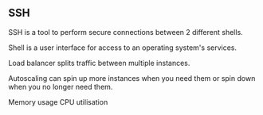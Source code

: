 ## SSH

SSH is a tool to perform secure connections between 2 different shells.

Shell is a user interface for access to an operating system's services.

Load balancer splits traffic between multiple instances.

Autoscaling can spin up more instances when you need them or spin down when you no longer need them.

Memory usage
CPU utilisation
